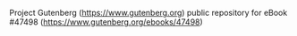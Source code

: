 Project Gutenberg (https://www.gutenberg.org) public repository for eBook #47498 (https://www.gutenberg.org/ebooks/47498)
